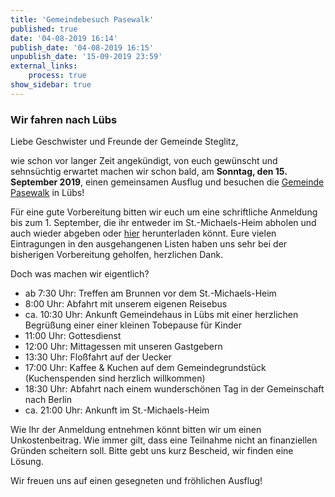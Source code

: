 ```yaml
---
title: 'Gemeindebesuch Pasewalk'
published: true
date: '04-08-2019 16:14'
publish_date: '04-08-2019 16:15'
unpublish_date: '15-09-2019 23:59'
external_links:
    process: true
show_sidebar: true
---
```


### Wir fahren nach Lübs

Liebe Geschwister und Freunde der Gemeinde Steglitz,

wie schon vor langer Zeit angekündigt, von euch gewünscht und sehnsüchtig erwartet machen wir schon bald, am **Sonntag, den 15. September 2019**, einen gemeinsamen Ausflug und besuchen die [Gemeinde Pasewalk](https://www.johannische-kirche.org/de/06_gemeinden/21_pasewalk/index.php) in Lübs!

Für eine gute Vorbereitung bitten wir euch um eine schriftliche Anmeldung bis zum 1. September, die ihr entweder im St.-Michaels-Heim abholen und auch wieder abgeben oder [hier](https://cloud.johannische-kirche.org/index.php/s/yo2sAzgFqSdFFtW) herunterladen könnt. Eure vielen Eintragungen in den ausgehangenen Listen haben uns sehr bei der bisherigen Vorbereitung geholfen, herzlichen Dank.

Doch was machen wir eigentlich?
* ab 7:30 Uhr: Treffen am Brunnen vor dem St.-Michaels-Heim
* 8:00 Uhr: Abfahrt mit unserem eigenen Reisebus
* ca. 10:30 Uhr: Ankunft Gemeindehaus in Lübs mit einer herzlichen Begrüßung einer einer kleinen Tobepause für Kinder
* 11:00 Uhr: Gottesdienst
* 12:00 Uhr: Mittagessen mit unseren Gastgebern
* 13:30 Uhr: Floßfahrt auf der Uecker
* 17:00 Uhr: Kaffee & Kuchen auf dem Gemeindegrundstück (Kuchenspenden sind herzlich willkommen)
* 18:30 Uhr: Abfahrt nach einem wunderschönen Tag in der Gemeinschaft nach Berlin
* ca. 21:00 Uhr: Ankunft im St.-Michaels-Heim

Wie Ihr der Anmeldung entnehmen könnt bitten wir um einen Unkostenbeitrag. Wie immer gilt, dass eine Teilnahme nicht an finanziellen Gründen scheitern soll. Bitte gebt uns kurz Bescheid, wir finden eine Lösung.

Wir freuen uns auf einen gesegneten und fröhlichen Ausflug!